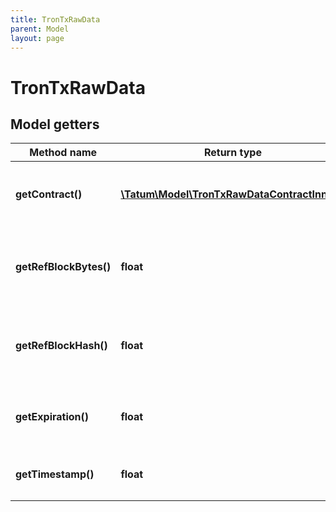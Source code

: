 ```yaml
---
title: TronTxRawData
parent: Model
layout: page
---
```


# TronTxRawData

## Model getters

Method name | Return type | Description | Notes
------------ | ------------- | ------------- | -------------
**getContract()** | [**\Tatum\Model\TronTxRawDataContractInner[]**](../TronTxRawDataContractInner) | Smart contract invocations details. <br>Example: `null` |
**getRefBlockBytes()** | **float** | The height of the transaction reference block. <br>Example: `4946` | [optional]
**getRefBlockHash()** | **float** | The hash of the transaction reference block. <br>Example: `null` | [optional]
**getExpiration()** | **float** | Expiration of the transaction. <br>Example: `1610067216000` |
**getTimestamp()** | **float** | Time of the transaction. <br>Example: `1609980816000` |

